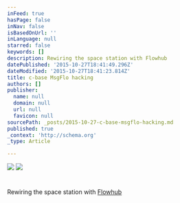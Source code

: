 ```yaml
---
inFeed: true
hasPage: false
inNav: false
isBasedOnUrl: ''
inLanguage: null
starred: false
keywords: []
description: Rewiring the space station with Flowhub
datePublished: '2015-10-27T18:41:49.296Z'
dateModified: '2015-10-27T18:41:23.814Z'
title: c-base MsgFlo hacking
authors: []
publisher:
  name: null
  domain: null
  url: null
  favicon: null
sourcePath: _posts/2015-10-27-c-base-msgflo-hacking.md
published: true
_context: 'http://schema.org'
_type: Article

---
```

![](https://the-grid-user-content.s3-us-west-2.amazonaws.com/5a87fa19-4fb9-444d-b57d-79ecab8d6b1d.jpg)
![](https://the-grid-user-content.s3-us-west-2.amazonaws.com/b2febc11-0345-47ad-b09d-c8845fe2ffa6.jpg)

# 

Rewiring the space station with [Flowhub][0]

[0]: http://flowhub.io/